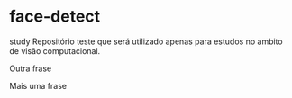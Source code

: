 # face-detect
study
Repositório teste que será utilizado apenas para estudos no ambito de visão computacional.

Outra frase


Mais uma frase
